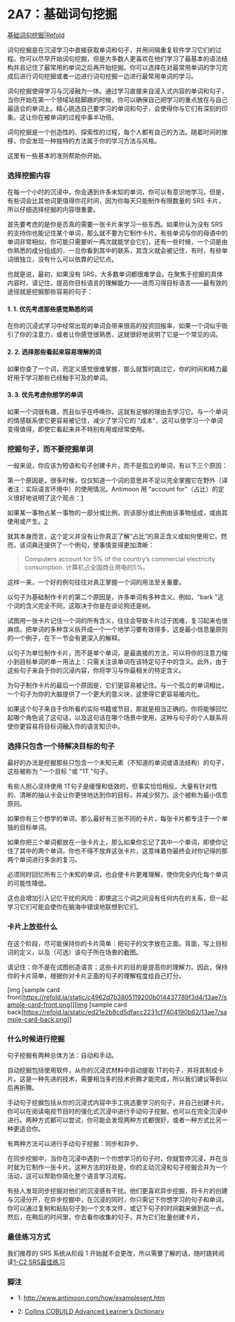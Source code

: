 # 2A7：基础词句挖掘

[基础词句挖掘|Refold](https://refold.la/roadmap/stage-2/a/basic-sentence-mining)

词句挖掘是在沉浸学习中直接获取单词和句子，并用间隔重复软件学习它们的过程。你可以尽早开始词句挖掘，但是大多数人更喜欢在他们学习了最基本的语法结构并且记住了最常用的单词之后再开始挖掘。你可以选择在对最常用单词的学习完成后进行词句挖掘或者一边进行词句挖掘一边进行最常用单词的学习。

词句挖掘使得学习与沉浸融为一体。通过学习直接来自浸入式内容的单词和句子，当你开始在第一个领域站稳脚跟的时候，你可以确保自己把学习的重点放在与自己最适合的单词上。精心挑选自己要学习的单词和句子，会使得你与它们有深刻的印象。这让你在被单词的过程中事半功倍。

词句挖掘是一个创造性的、探索性的过程，每个人都有自己的方法。随着时间的推移，你会发现一种独特的方法属于你的学习方法与风格。

这里有一些基本的准则帮助你开始。

### 选择挖掘内容

在每一个小时的沉浸中，你会遇到许多未知的单词，你可以有意识地学习。但是，有些词会比其他词更值得你花时间，因为你每天只能制作有限数量的 SRS 卡片，所以仔细选择挖掘的内容很重要。

首先要考虑的是你是否真的需要一张卡片来学习一些东西。如果你认为没有 SRS 的支持你也能记住某个单词，那么就不要为它制作卡片。有些单词与你的母语中的单词非常相似，你可能只需要听一两次就能学会它们，还有一些时候，一个词是由你熟悉的成分组成的，一旦你看到其中的联系，其含义就会被记住，有时，有些单词很独立，没有什么可以依靠的记忆点。

也就是说，最初，如果没有 SRS，大多数单词都很难学会。在聚焦于挖掘的具体内容时，请记住，提高你目标语言的理解能力——进而习得目标语言——最有效的途径就是挖掘那些容易的句子：

#### 1. 1. 优先考虑那些感觉熟悉的词

在你的沉浸式学习中经常出现的单词会带来很高的投资回报率，如果一个词似乎吸引了你的注意力，或者让你感觉很熟悉，这就很好地说明了它是一个常见的词。

#### 2. 2. 选择那些看起来容易理解的词

如果你查了一个词，而定义感觉很难掌握，那么就暂时跳过它，你的时间和精力最好用于学习那些已经触手可及的单词。

#### 3. 3. 优先考虑你想学的单词

如果一个词很有趣，而且似乎在呼唤你，这就有足够的理由去学习它。与一个单词的情感联系使它更容易被记住，减少了学习它的 "成本"，这可以使学习一个单词变得值得，即使它看起来并不特别有用或经常使用。

### 挖掘句子，而不要挖掘单词

一般来说，你应该为短语和句子创建卡片，而不是孤立的单词，有以下三个原因：

第一个原因是，很多时候，仅仅知道一个词的意思并不足以完全掌握它在野外（译者注：实际语言环境中）的使用情况。Antimoon 用 "account for"（占比）的定义很好地说明了这个观点：[1]()

如果某一事物占某一事物的一部分或比例，则该部分或比例由该事物组成，或由其使用或产生。[2]()

就其本身而言，这个定义并没有让你真正了解“占比”的真正含义或如何使用它。然而，该词典还提供了一个例句，使事情变得更加清晰：

> Computers account for 5% of the country’s commercial electricity consumption. 计算机占全国商业用电的5%。

这样一来，一个好的例句往往对真正掌握一个词的用法至关重要。

以句子为基础制作卡片的第二个原因是，许多单词有多种含义。例如，"bark "这个词的含义完全不同，这取决于你是在谈论狗还是树。

试图用一张卡片记住一个词的所有含义，往往会导致卡片过于困难，复习起来也很麻烦。把单词的多种含义拆开成一个一个地学习要有效得多，这是最小信息量原则的一个例子，在下一节会有更深入的解释。

以句子为单位制作卡片，而不是单个单词，是最直接的方法，可以将你的注意力缩小到目标单词的单一用法上：只需关注该单词在该特定句子中的含义。此外，由于这些句子来自于你的沉浸内容，你将学习与你最相关的特定含义。

为句子制作卡片的最后一个原因是，它们更容易被记住。与一个孤立的单词相比，一个句子为你的大脑提供了一个更大的意义块，这使得它更容易被内化。

如果这个句子来自于你所看的实际书籍或节目，那就是相当正确的。你将能够回忆起哪个角色说了这句话，以及这句话在哪个场景中使用，这种与句子的个人联系将使你更容易将目标词融入你的语言知识中。

### 选择只包含一个待解决目标的句子

最好的办法是挖掘那些只包含一个未知元素（不知道的单词或语法结构）的句子，这些被称为 "一个目标 "或 "1T "句子。

有些人担心坚持使用 1T句子是缓慢和低效的，但事实恰恰相反。大量有针对性的、清晰的抽认卡会让你更快地达到你的目标，并减少努力。这个被称为最小信息原则。

如果你有三个想学的单词，那么最好有三张不同的卡片，每张卡片都专注于一个单独的目标单词。

如果你把三个单词都放在一张卡片上，那么如果你忘记了其中一个单词，即使你记住了其中的两个单词，你也不得不放弃这张卡片，这意味着你最终会对你记得的那两个单词进行多余的复习。

必须同时回忆所有三个未知的单词，也会使卡片更难理解，使你完全内化每个单词的可能性降低。

这也会增加引入记忆干扰的风险：即使这三个词之间没有任何内在的关系，但一起学习它们可能会使你在脑海中错误地联想到它们。

### 卡片上放些什么

在这个阶段，尽可能保持你的卡片简单：把句子的文字放在正面。背面，写上目标词的定义，以及（可选）该句子所在场景的截图。

请记住：你不是在试图创造语言；这些卡片的目的是提高你的理解力。因此，保持你的卡片简单，根据你对卡片正面的句子的理解程度给自己打分。

[img [sample card front|https://refold.la/static/c4962d7b3805119200b014437789f3d4/13ae7/sample-card-front.png]][img [sample card back|https://refold.la/static/ed21e2b8cd5dfacc2231cf7404190b62/13ae7/sample-card-back.png]]

### 什么时候进行挖掘

句子挖掘有两种总体方法：自动和手动。

自动挖掘包括使用软件，从你的沉浸式材料中自动提取 1T的句子，并将其制成卡片。这是一种先进的技术，需要相当多的技术折腾才能完成，所以我们建议等到以后再折腾。

手动句子挖掘包括从你的沉浸式内容中手工挑选要学习的句子，并自己创建卡片。你可以在阅读电视节目时的强化式沉浸中进行手动句子挖掘，也可以在完全沉浸中进行。两种方式都可以尝试，你可能会发现两种方式都很好，或者一种方式比另一种更适合你。

有两种方法可以进行手动句子挖掘：同步和异步。

在同步挖掘中，当你在沉浸中遇到一个你想学习的句子时，你就暂停沉浸，并在当时就为它制作一张卡片。这种方法的好处是，你的主动沉浸和句子挖掘合并为一个活动，这可以帮助你简化整个语言学习流程。

有些人发现同步挖掘对他们的沉浸感有干扰。他们更喜欢异步挖掘，将卡片的创建与沉浸分开，在异步挖掘中，在沉浸的同时，你只需记下你想学习的句子和单词，你可以通过复制和粘贴句子到一个文本文件，或记下句子的时间戳来做到这一点。然后，在稍后的时间里，你去看你收集的句子，并为它们批量创建卡片。

### 最佳练习方式

我们推荐的 SRS 系统从阶段 1 开始就不会更改，所以需要了解的话，随时跳转阅读[1-C2 SRS最佳练习]()

### 脚注

- 1: http://www.antimoon.com/how/examplesent.htm

- 2: [Collins COBUILD Advanced Learner’s Dictionary](https://www.amzn.com/dp/0008253218)
